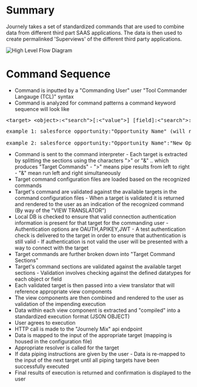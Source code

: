 # Summary

Journely takes a set of standardized commands that are used to combine data from different third part SAAS applications. The data is then used to create permalinked 'Superviews' of the different third party applications.

![High Level Flow Diagram](https://jnly-cdn.s3.amazonaws.com/misc/JLY-INTEGRATIONS-GQL_-_diagrams_net_app.png)

# Command Sequence

- Command is inputted by a "Commanding User" user "Tool Commander Langauge (TCL)" syntax
- Command is analyzed for command patterns a command keyword sequence will look like

<pre>
&lt;target&gt; &lt;object&gt;:&lt;"search"&gt;[:&lt;"value"&gt;] [field]:&lt;"search"&gt;:&lt;"value"&gt; [&gt;||&] ...
</pre>

<pre>
example 1: salesforce opportunity:"Opportunity Name" (will return the data from an opportunity)

example 2: salesforce opportunity:"Opportunity Name":"New Opportunity Value" (Will update the opportunity with name to new name
</pre>

- Command is sent to the command interpreter - Each target is extracted by splitting the sections using the characters ">" or "&" .. which produces "Target Commands" - ">" means pipe results from left to right - "&" mean run left and right simultaneously
- Target command configuration files are loaded based on the recognized commands
- Target's command are validated against the available targets in the command configuration files - When a target is validated it is returned and rendered to the user as an indication of the recognized command (By way of the "VIEW TRANSLATOR")
- Local DB is checked to ensure that valid connection authentication information is present for that target for the commanding user - Authentication options are OAUTH,APIKEY,JWT - A test authentication check is delivered to the target in order to ensure that authentication is still valid - If authentication is not valid the user will be presented with a way to connect with the target
- Target commands are further broken down into "Target Command Sections"
- Target's command sections are validated against the available target sections - Validation involves checking against the defined datatypes for each object or field
- Each validated target is then passed into a view translator that will reference appropriate view components
- The view components are then combined and rendered to the user as validation of the impending execution
- Data within each view component is extracted and "compiled" into a standardized execution format (JSON OBJECT)
- User agrees to execution
- HTTP call is made to the "Journely Mix" api endpoint
- Data is mapped to the input of the appropriate target (mapping is housed in the configuration file)
- Appropriate resolver is called for the target
- If data piping instructions are given by the user - Data is re-mapped to the input of the next target until all piping targets have been successfully executed
- Final results of execution is returned and confirmation is displayed to the user
